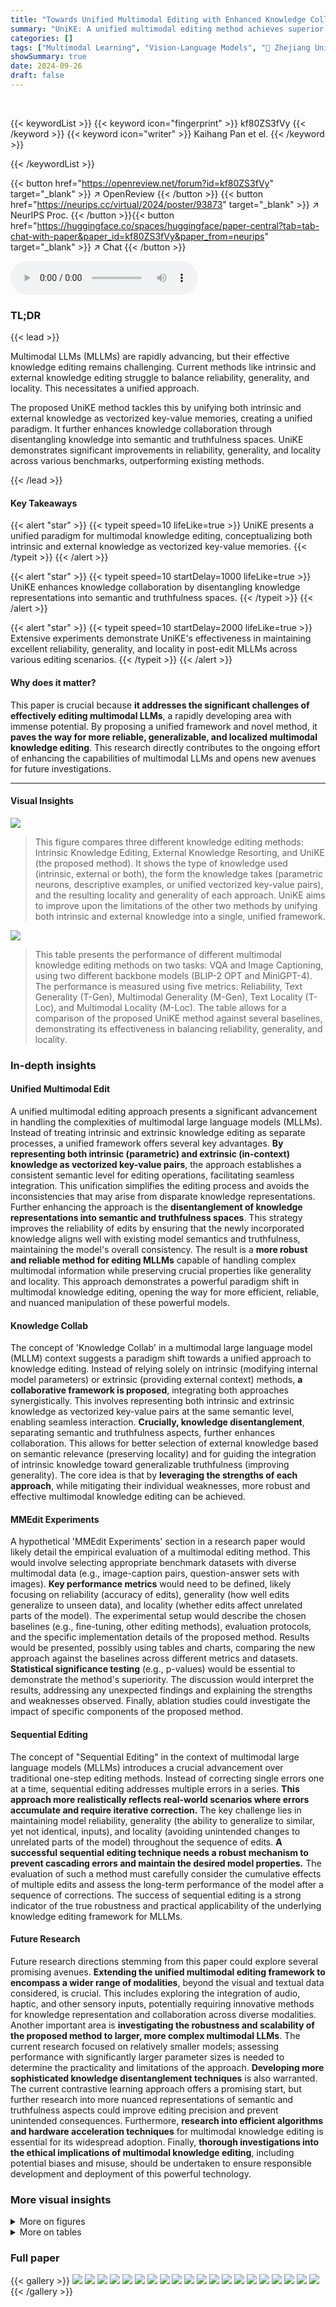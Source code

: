 ```yaml
---
title: "Towards Unified Multimodal Editing with Enhanced Knowledge Collaboration"
summary: "UniKE: A unified multimodal editing method achieves superior reliability, generality, and locality by disentangling knowledge into semantic and truthfulness spaces, enabling enhanced collaboration bet..."
categories: []
tags: ["Multimodal Learning", "Vision-Language Models", "🏢 Zhejiang University",]
showSummary: true
date: 2024-09-26
draft: false
---
```


<br>

{{< keywordList >}}
{{< keyword icon="fingerprint" >}} kf80ZS3fVy {{< /keyword >}}
{{< keyword icon="writer" >}} Kaihang Pan et el. {{< /keyword >}}
 
{{< /keywordList >}}

{{< button href="https://openreview.net/forum?id=kf80ZS3fVy" target="_blank" >}}
↗ OpenReview
{{< /button >}}
{{< button href="https://neurips.cc/virtual/2024/poster/93873" target="_blank" >}}
↗ NeurIPS Proc.
{{< /button >}}{{< button href="https://huggingface.co/spaces/huggingface/paper-central?tab=tab-chat-with-paper&paper_id=kf80ZS3fVy&paper_from=neurips" target="_blank" >}}
↗ Chat
{{< /button >}}



<audio controls>
    <source src="https://ai-paper-reviewer.com/kf80ZS3fVy/podcast.wav" type="audio/wav">
    Your browser does not support the audio element.
</audio>


### TL;DR


{{< lead >}}

Multimodal LLMs (MLLMs) are rapidly advancing, but their effective knowledge editing remains challenging. Current methods like intrinsic and external knowledge editing struggle to balance reliability, generality, and locality.  This necessitates a unified approach. 

The proposed UniKE method tackles this by unifying both intrinsic and external knowledge as vectorized key-value memories, creating a unified paradigm. It further enhances knowledge collaboration through disentangling knowledge into semantic and truthfulness spaces. UniKE demonstrates significant improvements in reliability, generality, and locality across various benchmarks, outperforming existing methods.

{{< /lead >}}


#### Key Takeaways

{{< alert "star" >}}
{{< typeit speed=10 lifeLike=true >}} UniKE presents a unified paradigm for multimodal knowledge editing, conceptualizing both intrinsic and external knowledge as vectorized key-value memories. {{< /typeit >}}
{{< /alert >}}

{{< alert "star" >}}
{{< typeit speed=10 startDelay=1000 lifeLike=true >}} UniKE enhances knowledge collaboration by disentangling knowledge representations into semantic and truthfulness spaces. {{< /typeit >}}
{{< /alert >}}

{{< alert "star" >}}
{{< typeit speed=10 startDelay=2000 lifeLike=true >}} Extensive experiments demonstrate UniKE's effectiveness in maintaining excellent reliability, generality, and locality in post-edit MLLMs across various editing scenarios. {{< /typeit >}}
{{< /alert >}}

#### Why does it matter?
This paper is crucial because **it addresses the significant challenges of effectively editing multimodal LLMs**, a rapidly developing area with immense potential. By proposing a unified framework and novel method, it **paves the way for more reliable, generalizable, and localized multimodal knowledge editing**. This research directly contributes to the ongoing effort of enhancing the capabilities of multimodal LLMs and opens new avenues for future investigations.

------
#### Visual Insights



![](https://ai-paper-reviewer.com/kf80ZS3fVy/figures_1_1.jpg)

> This figure compares three different knowledge editing methods: Intrinsic Knowledge Editing, External Knowledge Resorting, and UniKE (the proposed method).  It shows the type of knowledge used (intrinsic, external or both), the form the knowledge takes (parametric neurons, descriptive examples, or unified vectorized key-value pairs), and the resulting locality and generality of each approach.  UniKE aims to improve upon the limitations of the other two methods by unifying both intrinsic and external knowledge into a single, unified framework.





![](https://ai-paper-reviewer.com/kf80ZS3fVy/tables_6_1.jpg)

> This table presents the performance of different multimodal knowledge editing methods on two tasks: VQA and Image Captioning, using two different backbone models (BLIP-2 OPT and MiniGPT-4).  The performance is measured using five metrics: Reliability, Text Generality (T-Gen), Multimodal Generality (M-Gen), Text Locality (T-Loc), and Multimodal Locality (M-Loc).  The table allows for a comparison of the proposed UniKE method against several baselines, demonstrating its effectiveness in balancing reliability, generality, and locality.





### In-depth insights


#### Unified Multimodal Edit
A unified multimodal editing approach presents a significant advancement in handling the complexities of multimodal large language models (MLLMs).  Instead of treating intrinsic and extrinsic knowledge editing as separate processes, a unified framework offers several key advantages. **By representing both intrinsic (parametric) and extrinsic (in-context) knowledge as vectorized key-value pairs**, the approach establishes a consistent semantic level for editing operations, facilitating seamless integration.  This unification simplifies the editing process and avoids the inconsistencies that may arise from disparate knowledge representations.  Further enhancing the approach is the **disentanglement of knowledge representations into semantic and truthfulness spaces**. This strategy improves the reliability of edits by ensuring that the newly incorporated knowledge aligns well with existing model semantics and truthfulness, maintaining the model's overall consistency. The result is a **more robust and reliable method for editing MLLMs** capable of handling complex multimodal information while preserving crucial properties like generality and locality. This approach demonstrates a powerful paradigm shift in multimodal knowledge editing, opening the way for more efficient, reliable, and nuanced manipulation of these powerful models.

#### Knowledge Collab
The concept of 'Knowledge Collab' in a multimodal large language model (MLLM) context suggests a paradigm shift towards a unified approach to knowledge editing.  Instead of relying solely on intrinsic (modifying internal model parameters) or extrinsic (providing external context) methods, **a collaborative framework is proposed**, integrating both approaches synergistically.  This involves representing both intrinsic and extrinsic knowledge as vectorized key-value pairs at the same semantic level, enabling seamless interaction.  **Crucially, knowledge disentanglement**, separating semantic and truthfulness aspects, further enhances collaboration.  This allows for better selection of external knowledge based on semantic relevance (preserving locality) and for guiding the integration of intrinsic knowledge toward generalizable truthfulness (improving generality).  The core idea is that by **leveraging the strengths of each approach**, while mitigating their individual weaknesses, more robust and effective multimodal knowledge editing can be achieved.

#### MMEdit Experiments
A hypothetical 'MMEdit Experiments' section in a research paper would likely detail the empirical evaluation of a multimodal editing method.  This would involve selecting appropriate benchmark datasets with diverse multimodal data (e.g., image-caption pairs, question-answer sets with images). **Key performance metrics** would need to be defined, likely focusing on reliability (accuracy of edits), generality (how well edits generalize to unseen data), and locality (whether edits affect unrelated parts of the model).  The experimental setup would describe the chosen baselines (e.g., fine-tuning, other editing methods), evaluation protocols, and the specific implementation details of the proposed method.  Results would be presented, possibly using tables and charts, comparing the new approach against the baselines across different metrics and datasets. **Statistical significance testing** (e.g., p-values) would be essential to demonstrate the method's superiority.  The discussion would interpret the results, addressing any unexpected findings and explaining the strengths and weaknesses observed.  Finally, ablation studies could investigate the impact of specific components of the proposed method.

#### Sequential Editing
The concept of "Sequential Editing" in the context of multimodal large language models (MLLMs) introduces a crucial advancement over traditional one-step editing methods.  Instead of correcting single errors one at a time, sequential editing addresses multiple errors in a series. **This approach more realistically reflects real-world scenarios where errors accumulate and require iterative correction.**  The key challenge lies in maintaining model reliability, generality (the ability to generalize to similar, yet not identical, inputs), and locality (avoiding unintended changes to unrelated parts of the model) throughout the sequence of edits.  **A successful sequential editing technique needs a robust mechanism to prevent cascading errors and maintain the desired model properties.** The evaluation of such a method must carefully consider the cumulative effects of multiple edits and assess the long-term performance of the model after a sequence of corrections. The success of sequential editing is a strong indicator of the true robustness and practical applicability of the underlying knowledge editing framework for MLLMs.

#### Future Research
Future research directions stemming from this paper could explore several promising avenues.  **Extending the unified multimodal editing framework to encompass a wider range of modalities**, beyond the visual and textual data considered, is crucial.  This includes exploring the integration of audio, haptic, and other sensory inputs, potentially requiring innovative methods for knowledge representation and collaboration across diverse modalities. Another important area is **investigating the robustness and scalability of the proposed method to larger, more complex multimodal LLMs**. The current research focused on relatively smaller models;  assessing performance with significantly larger parameter sizes is needed to determine the practicality and limitations of the approach.  **Developing more sophisticated knowledge disentanglement techniques** is also warranted.  The current contrastive learning approach offers a promising start, but further research into more nuanced representations of semantic and truthfulness aspects could improve editing precision and prevent unintended consequences.  Furthermore,  **research into efficient algorithms and hardware acceleration techniques** for multimodal knowledge editing is essential for its widespread adoption.  Finally, **thorough investigations into the ethical implications of multimodal knowledge editing**, including potential biases and misuse, should be undertaken to ensure responsible development and deployment of this powerful technology.


### More visual insights

<details>
<summary>More on figures
</summary>


![](https://ai-paper-reviewer.com/kf80ZS3fVy/figures_3_1.jpg)

> This figure illustrates the UniKE framework. (a) shows the unified view of multimodal knowledge editing, representing both intrinsic and external knowledge as vectorized key-value memories.  The intrinsic knowledge is integrated into the internal key-value memory (FFN), while external knowledge is incorporated as external key-value memory through feature shifting in self-attention. (b) details the knowledge collaboration enhancement.  It disentangles knowledge representations into semantic and truthfulness spaces using contrastive learning. This allows the model to leverage the strengths of both intrinsic and external knowledge editing synergistically, improving generality and locality.


![](https://ai-paper-reviewer.com/kf80ZS3fVy/figures_8_1.jpg)

> This figure analyzes the impact of different components of UniKE on its performance. (a) compares the performance of IKE and Latent-IKE (both combined with intrinsic knowledge editing) using various numbers of in-context examples/hidden states. (b) evaluates the effect of using a fixed versus a dynamic α (scaling factor controlling the inclusion magnitude of in-context knowledge). (c) shows the results with different treatments of ζ (editing direction derived from the truthfulness space), demonstrating how each component contributes to the overall effectiveness of the method.


![](https://ai-paper-reviewer.com/kf80ZS3fVy/figures_8_2.jpg)

> This figure visualizes the disentangled knowledge representations in semantic and truthfulness spaces using t-SNE for dimensionality reduction.  (a) shows distinct clustering of positive and negative hidden states within the truthfulness space while similar distributions in the semantic space.  (b) provides a qualitative example demonstrating how UniKE performs multimodal editing by correcting factual errors and generalizing to similar scenarios while maintaining accuracy for irrelevant examples.  It showcases UniKE’s ability to maintain reliability, generality, and locality during editing. 


![](https://ai-paper-reviewer.com/kf80ZS3fVy/figures_15_1.jpg)

> This figure illustrates the UniKE framework.  (a) shows the unified view of multimodal knowledge editing, where both intrinsic and extrinsic knowledge are represented as vectorized key-value pairs.  (b) details how UniKE disentangles knowledge representations into semantic and truthfulness spaces to enhance collaboration between intrinsic and extrinsic editing methods. This disentanglement allows for a more controlled and effective editing process, improving the reliability, generality, and locality of the resulting model.


![](https://ai-paper-reviewer.com/kf80ZS3fVy/figures_17_1.jpg)

> This figure compares three different approaches to knowledge editing: intrinsic knowledge editing, external knowledge resorting, and UniKE.  Intrinsic knowledge editing modifies the model's parameters directly. External knowledge resorting leverages external knowledge sources (e.g., in-context learning) to influence the model's output. UniKE, proposed in this paper, aims to unify both methods, combining their strengths to provide reliable, general, and localized editing. The figure displays the different types of knowledge used by each method, how the knowledge is represented (parametric neurons or unified vectorized key-value pairs), and their resulting impact on locality and generality.


</details>




<details>
<summary>More on tables
</summary>


![](https://ai-paper-reviewer.com/kf80ZS3fVy/tables_7_1.jpg)
> This table presents the performance of different methods on the MMEdit benchmark for one-step multimodal editing.  It shows the reliability, generality (text and multimodal), and locality (text and multimodal) of each method across two different backbones (BLIP-2 OPT and MiniGPT-4) and two tasks (VQA and image captioning).  The results are used to compare UniKE against several baseline methods, including fine-tuning, intrinsic knowledge editing approaches (KE, T-Patcher, MEND), and external knowledge resorting (In-Context Editing, SERAC).

![](https://ai-paper-reviewer.com/kf80ZS3fVy/tables_7_2.jpg)
> This ablation study analyzes the individual components of the UniKE model to understand their contributions to the overall performance. It compares UniKE's full model against versions with only intrinsic knowledge editing, only external knowledge resorting (using latent IKE), intrinsic editing combined with standard IKE, and intrinsic editing combined with latent IKE. The results show how each component impacts the reliability, generality, and locality of the multimodal editing process, demonstrating the synergistic effects of UniKE's unified framework and knowledge disentanglement.

![](https://ai-paper-reviewer.com/kf80ZS3fVy/tables_7_3.jpg)
> This table presents the results of cross-task editing experiments, where the model is required to edit both VQA and image captioning samples within the same sequence.  The metrics used are Reliability, T-Generality, M-Generality, T-Locality, and M-Locality. The results show the performance of different methods across these two tasks simultaneously, highlighting UniKE's effectiveness in integrating knowledge from distinct tasks.

![](https://ai-paper-reviewer.com/kf80ZS3fVy/tables_16_1.jpg)
> This table presents the main results of the one-step multimodal editing experiments conducted on the MMEdit benchmark.  It compares the performance of several methods, including the proposed UniKE, across two different backbones (BLIP-2 OPT and MiniGPT-4). The performance is evaluated using five metrics: Reliability (how accurately the editing changes the model's output), T-Generality (generality on text-based aspects), M-Generality (generality on multimodal aspects), T-Locality (locality on text-based aspects), and M-Locality (locality on multimodal aspects).  Higher scores indicate better performance.

</details>




### Full paper

{{< gallery >}}
<img src="https://ai-paper-reviewer.com/kf80ZS3fVy/1.png" class="grid-w50 md:grid-w33 xl:grid-w25" />
<img src="https://ai-paper-reviewer.com/kf80ZS3fVy/2.png" class="grid-w50 md:grid-w33 xl:grid-w25" />
<img src="https://ai-paper-reviewer.com/kf80ZS3fVy/3.png" class="grid-w50 md:grid-w33 xl:grid-w25" />
<img src="https://ai-paper-reviewer.com/kf80ZS3fVy/4.png" class="grid-w50 md:grid-w33 xl:grid-w25" />
<img src="https://ai-paper-reviewer.com/kf80ZS3fVy/5.png" class="grid-w50 md:grid-w33 xl:grid-w25" />
<img src="https://ai-paper-reviewer.com/kf80ZS3fVy/6.png" class="grid-w50 md:grid-w33 xl:grid-w25" />
<img src="https://ai-paper-reviewer.com/kf80ZS3fVy/7.png" class="grid-w50 md:grid-w33 xl:grid-w25" />
<img src="https://ai-paper-reviewer.com/kf80ZS3fVy/8.png" class="grid-w50 md:grid-w33 xl:grid-w25" />
<img src="https://ai-paper-reviewer.com/kf80ZS3fVy/9.png" class="grid-w50 md:grid-w33 xl:grid-w25" />
<img src="https://ai-paper-reviewer.com/kf80ZS3fVy/10.png" class="grid-w50 md:grid-w33 xl:grid-w25" />
<img src="https://ai-paper-reviewer.com/kf80ZS3fVy/11.png" class="grid-w50 md:grid-w33 xl:grid-w25" />
<img src="https://ai-paper-reviewer.com/kf80ZS3fVy/12.png" class="grid-w50 md:grid-w33 xl:grid-w25" />
<img src="https://ai-paper-reviewer.com/kf80ZS3fVy/13.png" class="grid-w50 md:grid-w33 xl:grid-w25" />
<img src="https://ai-paper-reviewer.com/kf80ZS3fVy/14.png" class="grid-w50 md:grid-w33 xl:grid-w25" />
<img src="https://ai-paper-reviewer.com/kf80ZS3fVy/15.png" class="grid-w50 md:grid-w33 xl:grid-w25" />
<img src="https://ai-paper-reviewer.com/kf80ZS3fVy/16.png" class="grid-w50 md:grid-w33 xl:grid-w25" />
<img src="https://ai-paper-reviewer.com/kf80ZS3fVy/17.png" class="grid-w50 md:grid-w33 xl:grid-w25" />
<img src="https://ai-paper-reviewer.com/kf80ZS3fVy/18.png" class="grid-w50 md:grid-w33 xl:grid-w25" />
<img src="https://ai-paper-reviewer.com/kf80ZS3fVy/19.png" class="grid-w50 md:grid-w33 xl:grid-w25" />
<img src="https://ai-paper-reviewer.com/kf80ZS3fVy/20.png" class="grid-w50 md:grid-w33 xl:grid-w25" />
{{< /gallery >}}